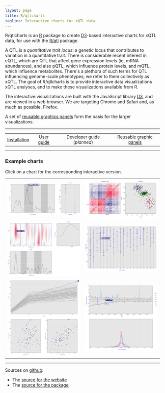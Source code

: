 ```yaml
---
layout: page
title: R/qtlcharts
tagline: Interactive charts for xQTL data
---
```


R/qtlcharts is an [R](http://www.r-project.org) package to create
[D3](http://d3js.org)-based interactive charts for xQTL data, for use
with the [R/qtl](http://www.rqtl.org) package.

A QTL is a _quantitative trait locus_: a genetic locus that
contributes to variation in a quantitative trait. There is
considerable recent interest in eQTL, which are QTL that affect gene
expression levels (ie, mRNA abundances), and also pQTL, which
influence protein levels, and mQTL, which influence
metabolites. There's a plethora of such terms for QTL influencing
genome-scale phenotypes; we refer to them collectively as xQTL. The
goal of R/qtlcharts is to provide interactive data visualizations xQTL
analyses, and to make these visualizations available from R.

The interactive visualizations are built with the JavaScript library
[D3](http://d3js.org), and are viewed in a web browser. We are
targeting Chrome and Safari and, as much as possible, Firefox.

A set of [reusable graphics panels](pages/panels.html) form the basis
for the larger visualizations.

---

|                                         |                               |                                      |                                              |
| :-------------------------------------: | :---------------------------: | :----------------------------------: | :------------------------------------------: |
| [Installation](pages/installation.html) | [User guide](pages/user.html) | Developer guide (<em>planned</em>)   | [Reusable graphic panels](pages/panels.html) |

---

### Example charts

Click on a chart for the corresponding interactive version.

<link href="assets/css/image_table.css" rel="stylesheet" />

|                                                                                                                   |                                                                                                       |
| :---------------------------------------------------------------------------------------------------------------: | :---------------------------------------------------------------------------------------------------: |
| [![iplotScanone example](assets/pics/charts/iplotScanone.png)](assets/chartexamples/iplotScanone_example.html)    | [![iplotCorr example](assets/pics/charts/iplotCorr.png)](assets/chartexamples/iplotCorr_example.html) |
| [![iplotMScanone example](assets/pics/charts/iplotMScanone.png)](assets/chartexamples/iplotMScanone_example.html) | [![iplotMap example](assets/pics/charts/iplotMap.png)](assets/chartexamples/iplotMap_example.html)    |
| [![iplotCurves example](assets/pics/charts/iplotCurves.png)](assets/chartexamples/iplotCurves_example.html)       | [![iboxplot example](assets/pics/charts/iboxplot.png)](assets/chartexamples/iboxplot_example.html)    |


---

Sources on [github](http://github.com):
- The [source for the website](https://github.com/kbroman/qtlcharts/tree/gh-pages)
- The [source for the package](https://github.com/kbroman/qtlcharts/tree/master)
